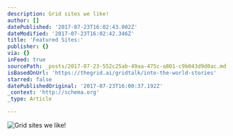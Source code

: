 ```yaml
---
description: Grid sites we like!
author: []
datePublished: '2017-07-23T16:02:43.002Z'
dateModified: '2017-07-23T16:02:42.346Z'
title: 'Featured Sites:'
publisher: {}
via: {}
inFeed: true
sourcePath: _posts/2017-07-23-552c25ab-49aa-475c-a801-c9b043d9d0ac.md
isBasedOnUrl: 'https://thegrid.ai/gridtalk/into-the-world-stories'
starred: false
datePublishedOriginal: '2017-07-23T16:00:37.192Z'
_context: 'http://schema.org'
_type: Article

---
```

![Grid sites we like!](https://the-grid-user-content.s3-us-west-2.amazonaws.com/7962c29a-1c86-4c97-b6da-ff16fe5ffcc6.png)